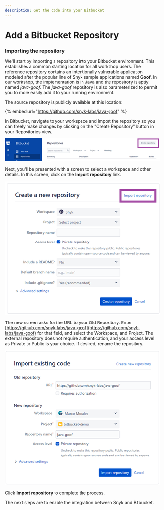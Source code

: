 ```yaml
---
description: Get the code into your Bitbucket
---
```


# Add a Bitbucket Repository

### Importing the repository

We'll start by importing a repository into your Bitbucket environment. This establishes a common starting location for all workshop users. The reference repository contains an intentionally vulnerable application modeled after the popular line of Snyk sample applications named **Goof.** In our workshop, the implementation is in Java and the repository is aptly named _java-goof._ The _java-goof_ repository is also parameterized to permit you to more easily add it to your running environment.

The source repository is publicly available at this location:

{% embed url="https://github.com/snyk-labs/java-goof" %}

In Bitbucket, navigate to your workspace and import the repository so you can freely make changes by clicking on the "Create Repository" button in your Repositories view.

![](<../../../../../../.gitbook/assets/image (281).png>)

Next, you'll be presented with a screen to select a workspace and other details. In this screen, click on the **Import repository** link.

![](<../../../../../../.gitbook/assets/image (146) (1).png>)

The new screen asks for the URL to your Old Repository. Enter [https://github.com/snyk-labs/java-goof](https://github.com/snyk-labs/java-goof) for that field, and select the Workspace, and Project. The external repository does not require authentication, and your access level as Private or Public is your choice. If desired, rename the repository.

![](<../../../../../../.gitbook/assets/image (225).png>)

Click **Import repository** to complete the process.

The next steps are to enable the integration between Snyk and Bitbucket.
